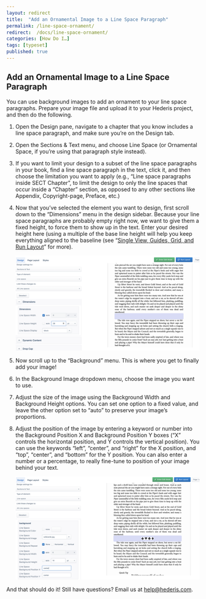 ```yaml
---
layout: redirect
title:  "Add an Ornamental Image to a Line Space Paragraph"
permalink: /line-space-ornament/
redirect:  /docs/line-space-ornament/
categories: [How Do I…]
tags: [typeset]
published: true
---
```


<section data-type="chapter" class="hsecchapter" data-hederis-type="hsecchapter" id="line-space-ornament" data-pi-attrs="id: line-space-ornament; data-tags: typeset;" role="doc-chapter" data-tags="typeset" data-author-name=" " data-book-title=" " title="Add an Ornamental Image to a Line Space Paragraph"><h1 data-hederis-type="hblkchaptitle" class="hblkchaptitle" id="p5sqvhX0o">Add an Ornamental Image to a Line Space Paragraph</h1><p class="hblkp" data-hederis-type="hblkp" id="p6RVp810b">You can use background images to add an ornament to your line space paragraphs. Prepare your image file and upload it to your Hederis project, and then do the following.</p><ol class="hwprnumlist" data-hederis-type="hwprnumlist" id="plCEG4Wwk"><li class="hblkoli" data-hederis-type="hblkoli" id="li9uxYDiuR"><p class="hblkoli" data-hederis-type="hblklip" id="pSfVEXDH4">Open the Design pane, navigate to a chapter that you know includes a line space paragraph, and make sure you&#8217;re on the Design tab.</p></li><li class="hblkoli" data-hederis-type="hblkoli" id="liwqOysnux"><p class="hblkoli" data-hederis-type="hblklip" id="pPC6yh8JJ">Open the Sections &amp; Text menu, and choose Line Space (or Ornamental Space, if you&#8217;re using that paragraph style instead).</p></li><li class="hblkoli" data-hederis-type="hblkoli" id="liyHwEkSm5"><p class="hblkoli" data-hederis-type="hblklip" id="pPQXh1U3E">If you want to limit your design to a subset of the line space paragraphs in your book, find a line space paragraph in the text, click it, and then choose the limitation you want to apply (e.g., &#8220;Line space paragraphs inside SECT Chapter&#8221;, to limit the design to only the line spaces that occur inside a &#8220;Chapter&#8221; section, as opposed to any other sections like Appendix, Copyright-page, Preface, etc.)</p></li><li class="hblkoli" data-hederis-type="hblkoli" id="liBu0B2lkV"><p class="hblkoli" data-hederis-type="hblklip" id="po86Kh8eu">Now that you&#8217;ve selected the element you want to design, first scroll down to the &#8220;Dimensions&#8221; menu in the design sidebar. Because your line space paragraphs are probably empty right now, we want to give them a fixed height, to force them to show up in the text. Enter your desired height here (using a multiple of the base line height will help you keep everything aligned to the baseline (see &#8220;<a href="{% post_url 2020-08-25-23-Thetop-righttoolbarSingleViewGuidesGridandRunLayout %}" data-hederis-type="hspana" id="pAoD0pHUv"><span class="Hyperlink" data-hederis-type="hspnspan" id="pQzjowfmj">Single View, Guides, Grid, and Run Layout</span></a>&#8221; for more).</p><img data-hederis-type="hblkimg" class="hblkimg" id="pIkAVViow" src="/images/linespace_height.png" data-img-src="linespace_height.png"/></li><li class="hblkoli" data-hederis-type="hblkoli" id="lifhAFCS5z"><p class="hblkoli" data-hederis-type="hblklip" id="phVHIUPBX">Now scroll up to the &#8220;Background&#8221; menu. This is where you get to finally add your image!</p></li><li class="hblkoli" data-hederis-type="hblkoli" id="li9opDiB2y"><p class="hblkoli" data-hederis-type="hblklip" id="pRPZbC7ux">In the Background Image dropdown menu, choose the image you want to use.</p></li><li class="hblkoli" data-hederis-type="hblkoli" id="libqQ7URkT"><p class="hblkoli" data-hederis-type="hblklip" id="pe2WjjVyT">Adjust the size of the image using the Background Width and Background Height options. You can set one option to a fixed value, and leave the other option set to &#8220;auto&#8221; to preserve your image&#8217;s proportions.</p></li><li class="hblkoli" data-hederis-type="hblkoli" id="liuc5rrV3e"><p class="hblkoli" data-hederis-type="hblklip" id="pgseRug1k">Adjust the position of the image by entering a keyword or number into the Background Position X and Background Position Y boxes (&#8220;X&#8221; controls the horizontal position, and Y controls the vertical position). You can use the keywords &#8220;left&#8221;, &#8220;center&#8221;, and &#8220;right&#8221; for the X position, and &#8220;top&#8221;, &#8220;center&#8221;, and &#8220;bottom&#8221; for the Y position. You can also enter a number or a percentage, to really fine-tune to position of your image behind your text.</p><img data-hederis-type="hblkimg" class="hblkimg" id="pbz3M8BPg" src="/images/linespace_done.png" data-img-src="linespace_done.png"/></li></ol><p class="hblkp" data-hederis-type="hblkp" id="p8QYuCW3b">And that should do it! Still have questions? Email us at <a href="mailto:help@hederis.com" data-hederis-type="hspana" id="p8NRY5vTd"><span class="Hyperlink" data-hederis-type="hspnspan" id="pVaBzRGul">help@hederis.com</span></a>. </p></section>